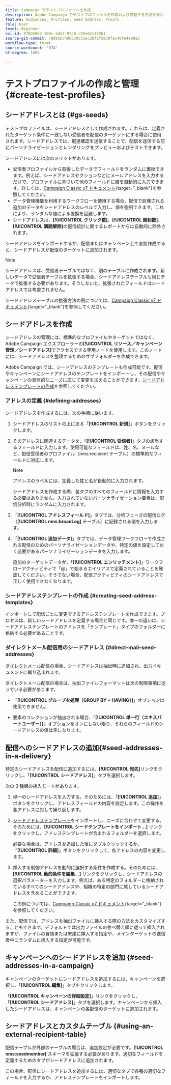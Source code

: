 ```yaml
---
title: Campaign でテストプロファイルを作成
description: Adobe Campaign でテストプロファイルを作成および管理する方法を学ぶ
feature: Audiences, Profiles, Seed Address, Proofs
role: User
level: Beginner
exl-id: 878b5963-100c-4dd7-97a0-c59a62c493b1
source-git-commit: 79d916c4d65c0c55ec20f2f5850fec40fe4e99a3
workflow-type: tm+mt
source-wordcount: '974'
ht-degree: 100%

---
```


# テストプロファイルの作成と管理 {#create-test-profiles}

## シードアドレスとは {#gs-seeds}

テストプロファイルは、シードアドレスとして作成されます。これらは、定義されたターゲット条件に一致しない受信者を配信のターゲットにする場合に使用されます。シードアドレスでは、配達確認を送信することで、配信を送信する前にパーソナライゼーションとレンダリングをプレビューおよびテストできます。

シードアドレスには次のメリットがあります。

* 受信者プロファイルから取得したデータでフィールドをランダムに置換できます。例えば、シードアドレスセクションなどにメールアドレスを入力するだけで、プロファイルに基づいて他のフィールドに値を自動的に入力できます。詳しくは、[Campaign Classic v7 ドキュメント](https://experienceleague.adobe.com/docs/campaign-classic/using/sending-messages/using-seed-addresses/use-case--selecting-seed-addresses-on-criteria.html?lang=ja){target="_blank"}を参照してください。
* データ管理機能を利用するワークフローを使用する場合、配信で処理される追加のデータをシードアドレスのレベルで入力し、値を強制できます。これにより、ランダムな値による置換を回避します。
* シードアドレスは、**[!UICONTROL クリック数]**、**[!UICONTROL 開封数]**、**[!UICONTROL 購読解除]**&#x200B;の配信統計に関するレポートからは自動的に除外されます。

シードアドレスをインポートするか、配信またはキャンペーン上で直接作成すると、シードアドレスが配信のターゲットに追加されます。

>[!NOTE]
>
>シードアドレスは、受信者テーブルではなく、別のテーブルに作成されます。新しいデータで受信者テーブルを拡張する場合、シードアドレステーブルも同じデータで拡張する必要があります。そうしないと、拡張されたフィールドはシードアドレスでは考慮されません。
>
>シードアドレステーブルの拡張方法の例については、[Campaign Classic v7 ドキュメント](https://experienceleague.adobe.com/docs/campaign-classic/using/sending-messages/using-seed-addresses/use-case--selecting-seed-addresses-on-criteria.html?lang=ja){target="_blank"}を参照してください。



## シードアドレスを作成

シードアドレスの管理には、標準的なプロファイルやターゲットではなく、Adobe Campaign エクスプローラーの&#x200B;**[!UICONTROL リソース／キャンペーン管理／シードアドレス]**&#x200B;でアクセスできる専用ノードを使用します。このノードには、シードアドレスを整理するためのサブフォルダーを作成できます。

Adobe Campaign では、シードアドレスのテンプレートも作成可能です。配信やキャンペーンにシードアドレスのテンプレートをインポートし、その配信やキャンペーンの具体的なニーズに応じて変更を加えることができます。[シードアドレステンプレートの作成](#creating-seed-address-templates)を参照してください。

### アドレスの定義 {#defining-addresses}

シードアドレスを作成するには、次の手順に従います。

1. シードアドレスのリストの上にある「**[!UICONTROL 新規]**」ボタンをクリックします。
1. そのアドレスに関連するデータを、「**[!UICONTROL 受信者]**」タブの該当するフィールドに入力します。使用可能なフィールドは、姓、名、メールなど、配信受信者のプロファイル（nms:recipient テーブル）の標準的なフィールドに対応します。

   >[!NOTE]
   >
   >アドレスのラベルには、定義した姓と名が自動的に入力されます。
   >
   >シードアドレスを作成する際、各タブのすべてのフィールドに情報を入力する必要はありません。入力されていないパーソナライゼーション要素は、配信分析時にランダムに入力されます。

1. 「**[!UICONTROL アドレスフィールド]**」タブでは、分析フェーズの配信ログ（**[!UICONTROL nms:broadLog]** テーブル）に記録される値を入力します。

1. 「**[!UICONTROL 追加データ]**」タブでは、データ管理ワークフローで作成される配信のためのパーソナライゼーションデータや、特定の値を設定しておく必要があるパーソナライゼーションデータを入力します。

   追加のターゲットデータが、「**[!UICONTROL エンリッチメント]**」ワークフローアクティビティで「@」で始まるエイリアスで定義されていることを確認してください。そうでない場合、配信アクティビティのシードアドレスで正しく使用できなくなります。

### シードアドレステンプレートの作成 {#creating-seed-address-templates}

インポートして配信ごとに変更できるアドレステンプレートを作成できます。プロセスは、新しいシードアドレスを定義する場合と同じです。唯一の違いは、シードアドレステンプレートのアドレスを「テンプレート」タイプのフォルダーに格納する必要があることです。

### ダイレクトメール配信用のシードアドレス {#direct-mail-seed-addresses}

[ダイレクトメール配信](../send/direct-mail.md)の場合、シードアドレスは抽出時に追加され、出力ドキュメントに織り込まれます。

ダイレクトメール配信の場合は、抽出ファイルフォーマットは次の制限事項に従っている必要があります。

* 「**[!UICONTROL グループを処理（GROUP BY + HAVING）]**」オプションは使用できません。

* 要素のコレクションが抽出される場合、「**[!UICONTROL 単一行（エキスパートユーザー）]**」オプションをオンにしない限り、それらのフィールドのシードアドレスの値は空になります。

## 配信へのシードアドレスの追加{#seed-addresses-in-a-delivery}

特定のシードアドレスを配信に追加するには、**[!UICONTROL 宛先]**&#x200B;リンクをクリックし、「**[!UICONTROL シードアドレス]**」タブを選択します。

次の 3 種類の挿入モードがあります。

1. 単一のシードアドレスを入力する。そのためには、「**[!UICONTROL 追加]**」ボタンをクリックし、アドレスフィールドの内容を設定します。この操作を各アドレスに対して繰り返します。

1. [シードアドレステンプレート](#creating-seed-address-template)をインポートし、ニーズに合わせて変更する。そのためには、**[!UICONTROL シードテンプレートをインポート...]** リンクをクリックし、アドレステンプレートが含まれるフォルダーを選択します。

   必要な場合は、アドレスを追加した後にダブルクリックするか、「**[!UICONTROL 詳細]**」ボタンをクリックして、各アドレスの内容を変更します。

1. 挿入する制御アドレスを動的に選択する条件を作成する。そのためには、**[!UICONTROL 動的条件を編集...]** リンクをクリックし、シードアドレスの選択パラメーターを入力します。例えば、ある特定のフォルダーに格納されているすべてのシードアドレスや、組織の特定の部門に属しているシードアドレスを含めることができます。

   この例については、[Campaign Classic v7 ドキュメント](https://experienceleague.adobe.com/docs/campaign-classic/using/sending-messages/using-seed-addresses/use-case--selecting-seed-addresses-on-criteria.html?lang=ja){target="_blank"}を参照してください。

また、配信では、アドレスを抽出ファイルに挿入する際の方法をカスタマイズすることもできます。デフォルトでは出力ファイルの並べ替え順に従って挿入されますが、ファイルの冒頭または末尾に挿入する指定や、メインターゲットの送信者中にランダムに挿入する指定が可能です。

## キャンペーンへのシードアドレスを追加 {#seed-addresses-in-a-campaign}

キャンペーンのターゲットにシードアドレスを追加するには、キャンペーンを選択し、「**[!UICONTROL 編集]**」タブをクリックします。

「**[!UICONTROL キャンペーンの詳細設定]**」リンクをクリックし、「**[!UICONTROL シードアドレス]**」タブを選択します。キャンペーンから挿入したシードアドレスは、キャンペーンの各配信のターゲットに追加されます。

## シードアドレスとカスタムテーブル {#using-an-external-recipient-table}

配信テーブルが外部のテーブルの場合は、追加設定が必要です。**[!UICONTROL nms:seedmember]** スキーマを拡張する必要があります。適切なフィールドを定義するためのタブがシードアドレスに追加されます。

この場合、配信にシードアドレスを追加するには、適切なタブで各種の適切なフィールドを入力するか、アドレステンプレートをインポートします。

<!--The **nms:seedMember** schema extension is [this section](../../configuration/using/seed-addresses.md).-->
